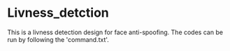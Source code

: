# Livness_detction
This is a livness detection design for face anti-spoofing. The codes can be run by following the 'command.txt'.
